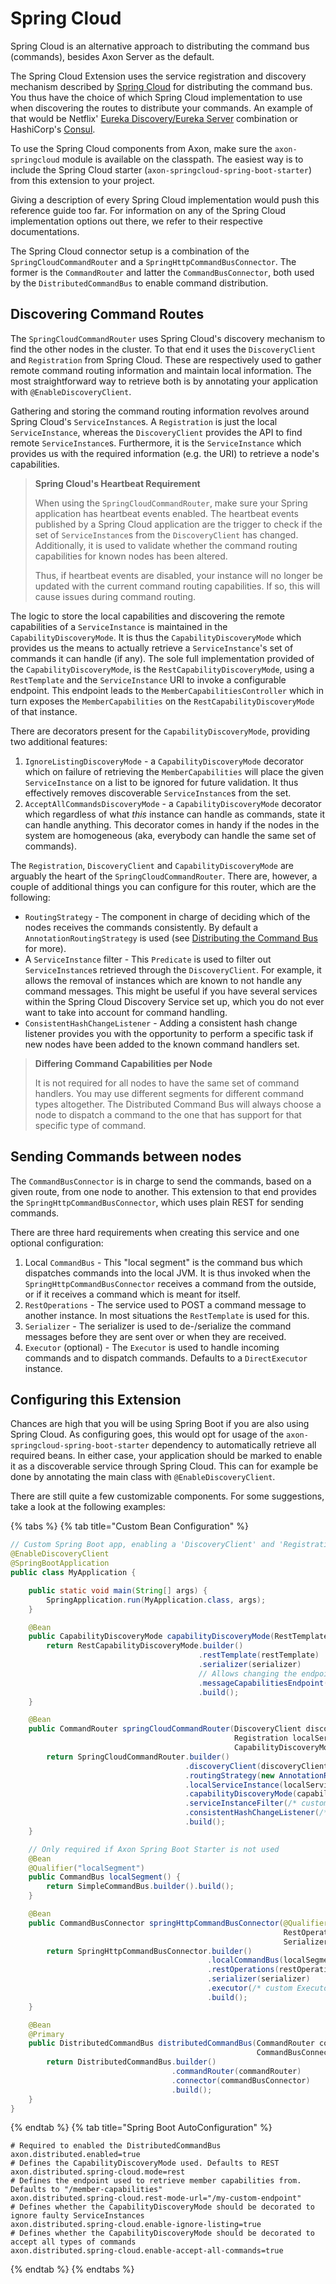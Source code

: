 # Spring Cloud

Spring Cloud is an alternative approach to distributing the command bus \(commands\), besides Axon Server as the default.

The Spring Cloud Extension uses the service registration and discovery mechanism described by [Spring Cloud](https://spring.io/projects/spring-cloud) for distributing the command bus. 
You thus have the choice of which Spring Cloud implementation to use when discovering the routes to distribute your commands. 
An example of that would be Netflix' [Eureka Discovery/Eureka Server](https://cloud.spring.io/spring-cloud-netflix/multi/multi__service_discovery_eureka_clients.html) combination or HashiCorp's [Consul](https://www.consul.io/use-cases/service-discovery-and-health-checking).

To use the Spring Cloud components from Axon, make sure the `axon-springcloud` module is available on the classpath.
The easiest way is to include the Spring Cloud starter (`axon-springcloud-spring-boot-starter`) from this extension to your project.

Giving a description of every Spring Cloud implementation would push this reference guide too far. 
For information on any of the Spring Cloud implementation options out there, we refer to their respective documentations.

The Spring Cloud connector setup is a combination of the `SpringCloudCommandRouter` and a `SpringHttpCommandBusConnector`.
The former is the `CommandRouter` and latter the `CommandBusConnector`, both used by the `DistributedCommandBus` to enable command distribution.

## Discovering Command Routes

The `SpringCloudCommandRouter` uses Spring Cloud's discovery mechanism to find the other nodes in the cluster.
To that end it uses the `DiscoveryClient` and `Registration` from Spring Cloud.
These are respectively used to gather remote command routing information and maintain local information.
The most straightforward way to retrieve both is by annotating your application with `@EnableDiscoveryClient`.

Gathering and storing the command routing information revolves around Spring Cloud's `ServiceInstance`s.
A `Registration` is just the local `ServiceInstance`, whereas the `DiscoveryClient` provides the API to find remote `ServiceInstance`s.
Furthermore, it is the `ServiceInstance` which provides us with the required information (e.g. the URI) to retrieve a node's capabilities.

> **Spring Cloud's Heartbeat Requirement**
>
> When using the `SpringCloudCommandRouter`, make sure your Spring application has heartbeat events enabled.
> The heartbeat events published by a Spring Cloud application are the trigger to check if the set of `ServiceInstance`s from the `DiscoveryClient` has changed.
> Additionally, it is used to validate whether the command routing capabilities for known nodes has been altered.
>
> Thus, if heartbeat events are disabled, your instance will no longer be updated with the current command routing capabilities.
> If so, this will cause issues during command routing.

The logic to store the local capabilities and discovering the remote capabilities of a `ServiceInstance` is maintained in the `CapabilityDiscoveryMode`. 
It is thus the `CapabilityDiscoveryMode` which provides us the means to actually retrieve a `ServiceInstance`'s set of commands it can handle (if any).
The sole full implementation provided of the `CapabilityDiscoveryMode`, is the `RestCapabilityDiscoveryMode`, using a `RestTemplate` and the `ServiceInstance` URI to invoke a configurable endpoint.
This endpoint leads to the `MemberCapabilitiesController` which in turn exposes the `MemberCapabilities` on the `RestCapabilityDiscoveryMode` of that instance.

There are decorators present for the `CapabilityDiscoveryMode`, providing two additional features:

1. `IgnoreListingDiscoveryMode` - a `CapabilityDiscoveryMode` decorator which on failure of retrieving the `MemberCapabilities` will place the given `ServiceInstance` on a list to be ignored for future validation. It thus effectively removes discoverable `ServiceInstance`s from the set.
2. `AcceptAllCommandsDiscoveryMode` - a `CapabilityDiscoveryMode` decorator which regardless of what _this_ instance can handle as commands, state it can handle anything. This decorator comes in handy if the nodes in the system are homogeneous (aka, everybody can handle the same set of commands). 

The `Registration`, `DiscoveryClient` and `CapabilityDiscoveryMode` are arguably the heart of the `SpringCloudCommandRouter`.
There are, however, a couple of additional things you can configure for this router, which are the following:

* `RoutingStrategy` - The component in charge of deciding which of the nodes receives the commands consistently. By default a `AnnotationRoutingStrategy` is used (see [Distributing the Command Bus](../axon-framework/axon-framework-commands/implementations.md#distributedcommandbus) for more).
* A `ServiceInstance` filter - This `Predicate` is used to filter out `ServiceInstance`s retrieved through the `DiscoveryClient`. For example, it allows the removal of instances which are known to not handle any command messages. This might be useful if you have several services within the Spring Cloud Discovery Service set up, which you do not ever want to take into account for command handling.
* `ConsistentHashChangeListener` - Adding a consistent hash change listener provides you with the opportunity to perform a specific task if new nodes have been added to the known command handlers set.

> **Differing Command Capabilities per Node**
>
> It is not required for all nodes to have the same set of command handlers. 
> You may use different segments for different command types altogether. 
> The Distributed Command Bus will always choose a node to dispatch a command to the one that has support for that specific type of command.

## Sending Commands between nodes

The `CommandBusConnector` is in charge to send the commands, based on a given route, from one node to another.
This extension to that end provides the `SpringHttpCommandBusConnector`, which uses plain REST for sending commands.

There are three hard requirements when creating this service and one optional configuration:

1. Local `CommandBus` - This "local segment" is the command bus which dispatches commands into the local JVM. It is thus invoked when the `SpringHttpCommandBusConnector` receives a command from the outside, or if it receives a command which is meant for itself.
2. `RestOperations` - The service used to POST a command message to another instance. In most situations the `RestTemplate` is used for this.
3. `Serializer` - The serializer is used to de-/serialize the command messages before they are sent over or when they are received.
4. `Executor` (optional) - The `Executor` is used to handle incoming commands and to dispatch commands. Defaults to a `DirectExecutor` instance.

## Configuring this Extension

Chances are high that you will be using Spring Boot if you are also using Spring Cloud.
As configuring goes, this would opt for usage of the `axon-springcloud-spring-boot-starter` dependency to automatically retrieve all required beans.
In either case, your application should be marked to enable it as a discoverable service through Spring Cloud.
This can for example be done by annotating the main class with `@EnableDiscoveryClient`. 

There are still quite a few customizable components.
For some suggestions, take a look at the following examples:

{% tabs %}
{% tab title="Custom Bean Configuration" %}
```java
// Custom Spring Boot app, enabling a 'DiscoveryClient' and 'Registration' through `@EnableDiscoveryClient`
@EnableDiscoveryClient
@SpringBootApplication
public class MyApplication {

    public static void main(String[] args) {
        SpringApplication.run(MyApplication.class, args);
    }

    @Bean
    public CapabilityDiscoveryMode capabilityDiscoveryMode(RestTemplate restTemplate, Serializer serializer) {
        return RestCapabilityDiscoveryMode.builder()
                                          .restTemplate(restTemplate)
                                          .serializer(serializer)
                                          // Allows changing the endpoint used to find member capabilities
                                          .messageCapabilitiesEndpoint(/* custom message information endpoint */)
                                          .build();
    }

    @Bean
    public CommandRouter springCloudCommandRouter(DiscoveryClient discoveryClient,
                                                  Registration localServiceInstance,
                                                  CapabilityDiscoveryMode capabilityDiscoveryMode) {
        return SpringCloudCommandRouter.builder()
                                       .discoveryClient(discoveryClient)
                                       .routingStrategy(new AnnotationRoutingStrategy())
                                       .localServiceInstance(localServiceInstance)
                                       .capabilityDiscoveryMode(capabilityDiscoveryMode)
                                       .serviceInstanceFilter(/* custom ServiceInstance filter */)
                                       .consistentHashChangeListener(/* ConsistentHash change listener */)
                                       .build();
    }

    // Only required if Axon Spring Boot Starter is not used
    @Bean
    @Qualifier("localSegment")
    public CommandBus localSegment() {
        return SimpleCommandBus.builder().build();
    }

    @Bean
    public CommandBusConnector springHttpCommandBusConnector(@Qualifier("localSegment") CommandBus localSegment,
                                                             RestOperations restOperations,
                                                             Serializer serializer) {
        return SpringHttpCommandBusConnector.builder()
                                            .localCommandBus(localSegment)
                                            .restOperations(restOperations)
                                            .serializer(serializer)
                                            .executor(/* custom Executor */)
                                            .build();
    }

    @Bean
    @Primary
    public DistributedCommandBus distributedCommandBus(CommandRouter commandRouter,
                                                       CommandBusConnector commandBusConnector) {
        return DistributedCommandBus.builder()
                                    .commandRouter(commandRouter)
                                    .connector(commandBusConnector)
                                    .build();
    }
}
```
{% endtab %}
{% tab title="Spring Boot AutoConfiguration" %}
```properties
# Required to enabled the DistributedCommandBus
axon.distributed.enabled=true
# Defines the CapabilityDiscoveryMode used. Defaults to REST
axon.distributed.spring-cloud.mode=rest
# Defines the endpoint used to retrieve member capabilities from. Defaults to "/member-capabilities"
axon.distributed.spring-cloud.rest-mode-url="/my-custom-endpoint"
# Defines whether the CapabilityDiscoveryMode should be decorated to ignore faulty ServiceInstances 
axon.distributed.spring-cloud.enable-ignore-listing=true
# Defines whether the CapabilityDiscoveryMode should be decorated to accept all types of commands
axon.distributed.spring-cloud.enable-accept-all-commands=true
```
{% endtab %}
{% endtabs %}
